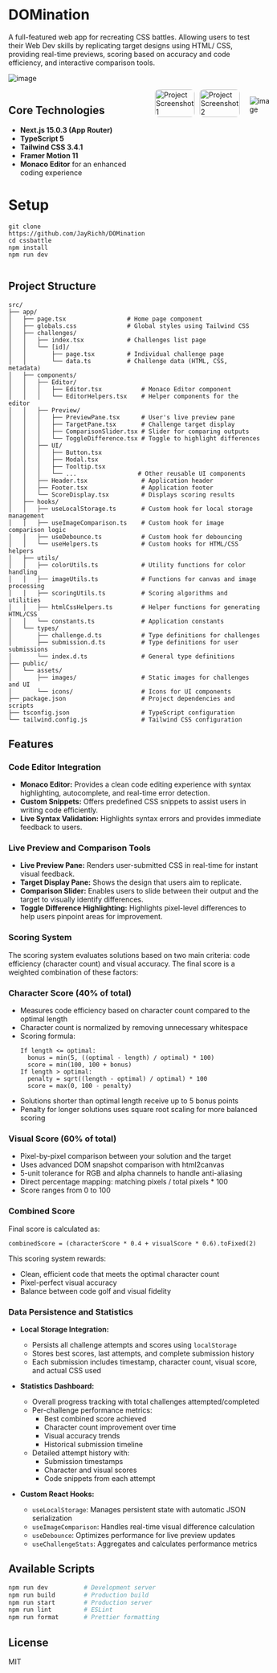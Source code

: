 # DOMination

A full-featured web app for recreating CSS battles. Allowing users to test their Web Dev skills by replicating target designs using HTML/ CSS, providing real-time previews, scoring based on accuracy and code efficiency, and interactive comparison tools.  <br>

![image](https://github.com/user-attachments/assets/ef884398-74f2-42cd-b715-9f501d7442aa)

<div style="display: flex; flex-direction: row; align-items: flex-start; gap: 20px;">

  <!-- Left Column: Tech and Setup -->
  <div style="flex: 1;">
    <h2>Core Technologies</h2>
    <ul>
      <li><strong>Next.js 15.0.3 (App Router)</strong></li>
      <li><strong>TypeScript 5</strong></li>
      <li><strong>Tailwind CSS 3.4.1</strong></li>
      <li><strong>Framer Motion 11</strong></li>
      <li><strong>Monaco Editor</strong> for an enhanced coding experience</li>
    </ul>

# Setup
```
git clone https://github.com/JayRichh/DOMination
cd cssbattle
npm install
npm run dev
```
  </div>

  <div style="flex: 1; display: grid; grid-template-columns: 1fr 1fr; gap: 10px;">
    <img src="https://github.com/user-attachments/assets/cac8ebb8-b034-4351-ba0c-ee8771565ed3" alt="Project Screenshot 1" style="width: 100%; border-radius: 8px;" />
    <img src="https://github.com/user-attachments/assets/581f371c-88ef-4f16-88d3-960ad30328b9" alt="Project Screenshot 2" style="width: 100%; border-radius: 8px;" />
  </div>
  
![image](https://github.com/user-attachments/assets/f22dc49c-1290-4f80-a076-34846853ba66)

</div>

## Project Structure

```
src/
├── app/                    
│   ├── page.tsx                 # Home page component
│   ├── globals.css              # Global styles using Tailwind CSS
│   ├── challenges/
│   │   ├── index.tsx            # Challenges list page
│   │   └── [id]/
│   │       ├── page.tsx         # Individual challenge page
│   │       └── data.ts          # Challenge data (HTML, CSS, metadata)
│   ├── components/
│   │   ├── Editor/
│   │   │   ├── Editor.tsx           # Monaco Editor component
│   │   │   └── EditorHelpers.tsx    # Helper components for the editor
│   │   ├── Preview/
│   │   │   ├── PreviewPane.tsx      # User's live preview pane
│   │   │   ├── TargetPane.tsx       # Challenge target display
│   │   │   ├── ComparisonSlider.tsx # Slider for comparing outputs
│   │   │   └── ToggleDifference.tsx # Toggle to highlight differences
│   │   ├── UI/
│   │   │   ├── Button.tsx
│   │   │   ├── Modal.tsx
│   │   │   ├── Tooltip.tsx
│   │   │   └── ...                 # Other reusable UI components
│   │   ├── Header.tsx               # Application header
│   │   ├── Footer.tsx               # Application footer
│   │   └── ScoreDisplay.tsx         # Displays scoring results
│   ├── hooks/
│   │   ├── useLocalStorage.ts       # Custom hook for local storage management
│   │   ├── useImageComparison.ts    # Custom hook for image comparison logic
│   │   ├── useDebounce.ts           # Custom hook for debouncing
│   │   └── useHelpers.ts            # Custom hooks for HTML/CSS helpers
│   ├── utils/
│   │   ├── colorUtils.ts            # Utility functions for color handling
│   │   ├── imageUtils.ts            # Functions for canvas and image processing
│   │   ├── scoringUtils.ts          # Scoring algorithms and utilities
│   │   ├── htmlCssHelpers.ts        # Helper functions for generating HTML/CSS
│   │   └── constants.ts             # Application constants
│   └── types/
│       ├── challenge.d.ts           # Type definitions for challenges
│       ├── submission.d.ts          # Type definitions for user submissions
│       └── index.d.ts               # General type definitions
├── public/
│   └── assets/
│       ├── images/                  # Static images for challenges and UI
│       └── icons/                   # Icons for UI components
├── package.json                     # Project dependencies and scripts
├── tsconfig.json                    # TypeScript configuration
└── tailwind.config.js               # Tailwind CSS configuration

```

## Features

### Code Editor Integration

- **Monaco Editor:** Provides a clean code editing experience with syntax highlighting, autocomplete, and real-time error detection.
- **Custom Snippets:** Offers predefined CSS snippets to assist users in writing code efficiently.
- **Live Syntax Validation:** Highlights syntax errors and provides immediate feedback to users.

### Live Preview and Comparison Tools

- **Live Preview Pane:** Renders user-submitted CSS in real-time for instant visual feedback.
- **Target Display Pane:** Shows the design that users aim to replicate.
- **Comparison Slider:** Enables users to slide between their output and the target to visually identify differences.
- **Toggle Difference Highlighting:** Highlights pixel-level differences to help users pinpoint areas for improvement.


### Scoring System

The scoring system evaluates solutions based on two main criteria: code efficiency (character count) and visual accuracy. The final score is a weighted combination of these factors:

### Character Score (40% of total)
- Measures code efficiency based on character count compared to the optimal length
- Character count is normalized by removing unnecessary whitespace
- Scoring formula:
  ```
  If length <= optimal:
    bonus = min(5, ((optimal - length) / optimal) * 100)
    score = min(100, 100 + bonus)
  If length > optimal:
    penalty = sqrt((length - optimal) / optimal) * 100
    score = max(0, 100 - penalty)
  ```
- Solutions shorter than optimal length receive up to 5 bonus points
- Penalty for longer solutions uses square root scaling for more balanced scoring

### Visual Score (60% of total)
- Pixel-by-pixel comparison between your solution and the target
- Uses advanced DOM snapshot comparison with html2canvas
- 5-unit tolerance for RGB and alpha channels to handle anti-aliasing
- Direct percentage mapping: matching pixels / total pixels * 100
- Score ranges from 0 to 100

### Combined Score
Final score is calculated as:
```
combinedScore = (characterScore * 0.4 + visualScore * 0.6).toFixed(2)
```

This scoring system rewards:
- Clean, efficient code that meets the optimal character count
- Pixel-perfect visual accuracy
- Balance between code golf and visual fidelity


### Data Persistence and Statistics

- **Local Storage Integration:**
  - Persists all challenge attempts and scores using `localStorage`
  - Stores best scores, last attempts, and complete submission history
  - Each submission includes timestamp, character count, visual score, and actual CSS used
  
- **Statistics Dashboard:**
  - Overall progress tracking with total challenges attempted/completed
  - Per-challenge performance metrics:
    - Best combined score achieved
    - Character count improvement over time
    - Visual accuracy trends
    - Historical submission timeline
  - Detailed attempt history with:
    - Submission timestamps
    - Character and visual scores
    - Code snippets from each attempt

- **Custom React Hooks:**
  - `useLocalStorage`: Manages persistent state with automatic JSON serialization
  - `useImageComparison`: Handles real-time visual difference calculation
  - `useDebounce`: Optimizes performance for live preview updates
  - `useChallengeStats`: Aggregates and calculates performance metrics

## Available Scripts

```bash
npm run dev          # Development server
npm run build        # Production build
npm run start        # Production server
npm run lint         # ESLint
npm run format       # Prettier formatting
```

## License

MIT
